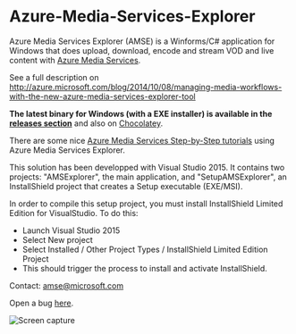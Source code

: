 Azure-Media-Services-Explorer
=============================

Azure Media Services Explorer (AMSE) is a Winforms/C# application for Windows that does upload, download, encode and stream VOD and live content with [Azure Media Services](https://azure.microsoft.com/en-us/services/media-services/).

See a full description on http://azure.microsoft.com/blog/2014/10/08/managing-media-workflows-with-the-new-azure-media-services-explorer-tool

**The latest binary for Windows (with a EXE installer) is available in the [releases section](https://github.com/Azure/Azure-Media-Services-Explorer/releases)** and also on [Chocolatey](https://chocolatey.org/packages/amsexplorer).

There are some nice [Azure Media Services Step-by-Step tutorials](https://docs.com/fukushima-shigeyuki/3439/english-azure-media-services-step-by-step-series) using Azure Media Services Explorer.

This solution has been developped with Visual Studio 2015. It contains two projects: "AMSExplorer", the main application, and "SetupAMSExplorer", an InstallShield project that creates a Setup executable (EXE/MSI).

In order to compile this setup project, you must install InstallShield Limited Edition for VisualStudio. To do this:
- Launch Visual Studio 2015
- Select New project
- Select Installed / Other Project Types / InstallShield Limited Edition Project
- This should trigger the process to install and activate InstallShield.

Contact: amse@microsoft.com

Open a bug [here](https://github.com/Azure/Azure-Media-Services-Explorer/issues/new).

![Screen capture](https://cloud.githubusercontent.com/assets/8104205/10526542/d696c884-738b-11e5-80d1-669eb488172f.png)
